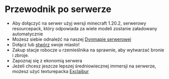 # Przewodnik po serwerze
- Aby dołączyć na serwer użyj wersji minecraft 1.20.2, serwerowy resourcepack, który odpowiada za wiele modeli  zostanie załadowany automatycznie
- Możesz siebie odnaleźć na naszej [Dynmapie serwerowej](https://mapa.kartelore.pl/)
- Dołącz lub [stwórz](https://docs.kartelore.pl/poradnik/panstwa/podstawy#jak-stworzy%C4%87-miasto) swoje miasto!
- Zakup stacje robocze u rzemieślnika na sprawnie, aby wytwarzać bronie i zbroje.
- Zapoznaj się z ekonomią serwera
- Jeżeli chcesz jeszcze lepszej średniowiecznej immersji na serwerze, możesz użyć texturepacka [Exclaibur](https://www.curseforge.com/minecraft/texture-packs/excalibur)
